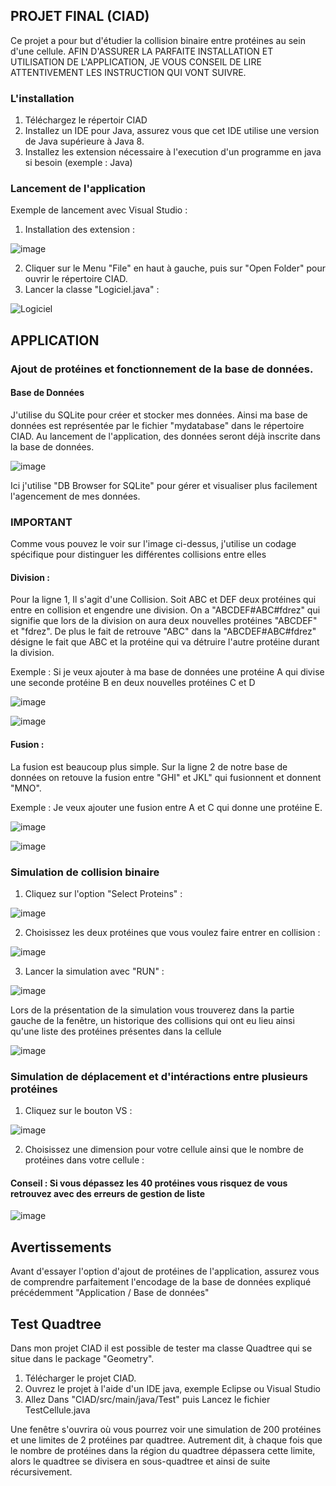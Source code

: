 ## PROJET FINAL (CIAD)

Ce projet a pour but d'étudier la collision binaire entre protéines au sein d'une cellule. AFIN D'ASSURER LA PARFAITE INSTALLATION ET
UTILISATION DE L'APPLICATION, JE VOUS CONSEIL DE LIRE ATTENTIVEMENT LES INSTRUCTION QUI VONT SUIVRE.

### L'installation
1. Téléchargez le répertoir CIAD
2. Installez un IDE pour Java, assurez vous que cet IDE utilise une version de Java supérieure à Java 8.
3. Installez les extension nécessaire à l'execution d'un programme en java si besoin (exemple : Java)

### Lancement de l'application
Exemple de lancement avec Visual Studio :

1. Installation des extension :

  ![image](https://github.com/TheCodingHornet/StageSimulator/assets/94070078/56ed073e-f7e7-4471-82d5-af004673c136)

2. Cliquer sur le Menu "File" en haut à gauche, puis sur "Open Folder" pour ouvrir le répertoire CIAD.
3. Lancer la classe "Logiciel.java" :

![Logiciel](https://github.com/TheCodingHornet/StageSimulator/assets/94070078/b63b70a7-670d-4248-9f6e-827403c5c6b2)


## APPLICATION

###  Ajout de protéines et fonctionnement de la base de données.

#### Base de Données

J'utilise du SQLite pour créer et stocker mes données. Ainsi ma base de données est représentée par le fichier "mydatabase" dans le 
répertoire CIAD. Au lancement de l'application, des données seront déjà inscrite dans la base de données.

![image](https://github.com/TheCodingHornet/StageSimulator/assets/94070078/ddc04529-dd89-4c41-9547-d3ea172068c1)

Ici j'utilise "DB Browser for SQLite" pour gérer et visualiser plus facilement l'agencement de mes données.

### IMPORTANT
Comme vous pouvez le voir sur l'image ci-dessus, j'utilise un codage spécifique pour distinguer les différentes collisions entre elles

#### Division :
Pour la ligne 1, Il s'agit d'une Collision. Soit ABC et DEF deux protéines qui entre en collision et engendre une division. On a
"ABCDEF#ABC#fdrez" qui signifie que lors de la division on aura deux nouvelles protéines "ABCDEF" et "fdrez". De plus le fait de retrouve
"ABC" dans la "ABCDEF#ABC#fdrez" désigne le fait que ABC et la protéine qui va détruire l'autre protéine durant la division.

Exemple : Si je veux ajouter à ma base de données une protéine A qui divise une seconde protéine B en deux nouvelles protéines C et D 

![image](https://github.com/TheCodingHornet/StageSimulator/assets/94070078/458cfff3-0e53-4ee8-acd8-9a50e0a9baf2)


![image](https://github.com/TheCodingHornet/StageSimulator/assets/94070078/18b38893-fe3f-496c-8cc8-4ace637da082)

#### Fusion :
La fusion est beaucoup plus simple. Sur la ligne 2 de notre base de données on retouve la fusion entre "GHI" et JKL" qui fusionnent et donnent
"MNO".

Exemple : Je veux ajouter une fusion entre A et C qui donne une protéine E.

![image](https://github.com/TheCodingHornet/StageSimulator/assets/94070078/0dff30c4-4a51-4ca1-95ec-7efb5d9a9876)

![image](https://github.com/TheCodingHornet/StageSimulator/assets/94070078/94f5b6d7-bd8f-4265-bb78-3cfc8f3b6c81)
  

### Simulation de collision binaire 

1. Cliquez sur l'option "Select Proteins" :

![image](https://github.com/TheCodingHornet/StageSimulator/assets/94070078/59a1e6cf-80c4-46c7-a4ef-14880b15b15e)

2. Choisissez les deux protéines que vous voulez faire entrer en collision :

![image](https://github.com/TheCodingHornet/StageSimulator/assets/94070078/0efc3a01-085c-4ab0-a4af-3592f3eddd4a)

3. Lancer la simulation avec "RUN" :

![image](https://github.com/TheCodingHornet/StageSimulator/assets/94070078/4c26ed0b-ea5c-45eb-8525-af0a460f0d91)


Lors de la présentation de la simulation vous trouverez dans la partie gauche de la fenêtre,
un historique des collisions qui ont eu lieu ainsi qu'une liste des protéines présentes dans la cellule

![image](https://github.com/TheCodingHornet/StageSimulator/assets/94070078/0be5f248-af60-47e0-9237-07a25cb269e6)


### Simulation de déplacement et d'intéractions entre plusieurs protéines

1. Cliquez sur le bouton VS :

![image](https://github.com/TheCodingHornet/StageSimulator/assets/94070078/5b17c4f5-ce51-4a4e-886a-d6fd1f0e92e3)

2. Choisissez une dimension pour votre cellule ainsi que le nombre de protéines dans votre cellule :
#### Conseil : Si vous dépassez les 40 protéines vous risquez de vous retrouvez avec des erreurs de gestion de liste

![image](https://github.com/TheCodingHornet/StageSimulator/assets/94070078/d221e84d-65f1-44c5-a144-e63d8deaee8b)


## Avertissements 

Avant d'essayer l'option d'ajout de protéines de l'application, assurez vous de comprendre parfaitement l'encodage 
de la base de données expliqué précédemment "Application / Base de données"




## Test Quadtree

Dans mon projet CIAD il est possible de tester ma classe Quadtree qui se situe dans le package "Geometry".

1. Télécharger le projet CIAD.
2. Ouvrez le projet à l'aide d'un IDE java, exemple Eclipse ou Visual Studio
3. Allez Dans "CIAD/src/main/java/Test" puis Lancez le fichier TestCellule.java

Une fenêtre s'ouvrira où vous pourrez voir une simulation de 200 protéines et une limites de 2 protéines par quadtree.
Autrement dit, à chaque fois que le nombre de protéines dans la région du quadtree dépassera cette limite, alors 
le quadtree se divisera en sous-quadtree et ainsi de suite récursivement.


